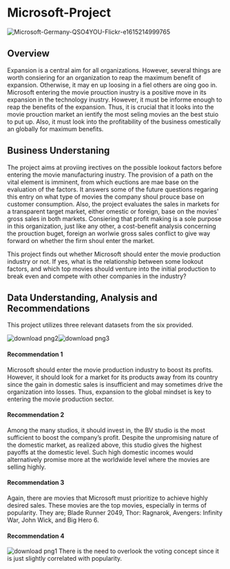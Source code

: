 # Microsoft-Project
![Microsoft-Germany-QSO4YOU-Flickr-e1615214999765](https://user-images.githubusercontent.com/110408623/187019342-00aed145-90a2-4de1-b07b-a14ba97ad309.jpg)

## Overview
Expansion is a central aim for all organizations. However, several things are worth consiering for an organization to reap the maximum benefit of expansion. Otherwise, it may en up loosing in a fiel others are oing goo in. 
Microsoft entering the movie prouction inustry is a positive move in its expansion in the technology inustry. However, it must be informe enough to reap the benefits of the expansion. Thus, it is crucial that it looks into the movie prouction market an ientify the most seling movies an the best stuio to put up. Also, it must look into the profitability of the business omestically an globally for maximum benefits. 

## Business Understaning
The project aims at proviing irectives on the possible lookout factors before entering the movie manufacturing inustry. The provision of a path on the vital element is imminent, from which euctions are mae base on the evaluation of the factors. It answers some of the future questions regaring this entry on what type of movies the company shoul prouce base on customer consumption. Also, the project evaluates the sales in markets for a transparent target market, either omestic or foreign, base on the movies' gross sales in both markets. Consiering that profit making is a sole purpose in this organization, just like any other, a cost-benefit analysis concerning the prouction buget, foreign an worlwie gross sales conflict to give way forward on whether the firm shoul enter the market.

This project finds out whether Microsoft should enter the movie production industry or not. If yes, what is the relationship between some lookout factors, and which top movies should venture into the initial production to break even and compete with other companies in the industry?

## Data Understanding, Analysis and Recommendations
This project utilizes three relevant datasets from the six provided. 

![download png2](https://user-images.githubusercontent.com/110408623/187017910-498f5fd4-6ef2-4b9a-8584-a7cde0f8b843.png)![download png3](https://user-images.githubusercontent.com/110408623/187019469-07af7f34-a34f-4db8-8b63-9370a8d7b0c5.png)
#### Recommendation 1
Microsoft should enter the movie production industry to boost its profits. However, it should look for a market for its products away from its country since the gain in domestic sales is insufficient and may sometimes drive the organization into losses. Thus, expansion to the global mindset is key to entering the movie production sector. 
#### Recommendation 2
Among the many studios, it should invest in, the BV studio is the most sufficient to boost the company’s profit. Despite the unpromising nature of the domestic market, as realized above, this studio gives the highest payoffs at the domestic level. Such high domestic incomes would alternatively promise more at the worldwide level where the movies are selling highly. 
#### Recommendation 3
Again, there are movies that Microsoft must prioritize to achieve highly desired sales. These movies are the top movies, especially in terms of popularity. They are; Blade Runner 2049, Thor: Ragnarok, Avengers: Infinity War, John Wick, and Big Hero 6. 
#### Recommendation 4
![download png1](https://user-images.githubusercontent.com/110408623/187019716-439f012d-d612-41a0-ae8c-f2729c31aeda.png)
There is the need to overlook the voting concept since it is just slightly correlated with popularity.

